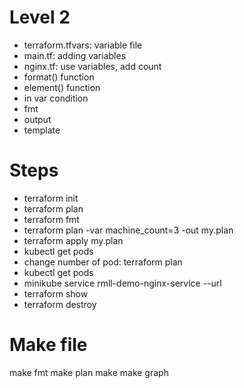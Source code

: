 # Level 2

- terraform.tfvars: variable file
- main.tf: adding variables
- nginx.tf: use variables, add count
- format() function
- element() function
- in var condition
- fmt
- output
- template

# Steps

- terraform init
- terraform plan
- terraform fmt
- terraform plan -var machine_count=3 -out my.plan
- terraform apply my.plan
- kubectl get pods
- change number of pod: terraform plan
- kubectl get pods
- minikube service rmll-demo-nginx-service --url
- terraform show
- terraform destroy

# Make file

make fmt
make plan
make
make graph
